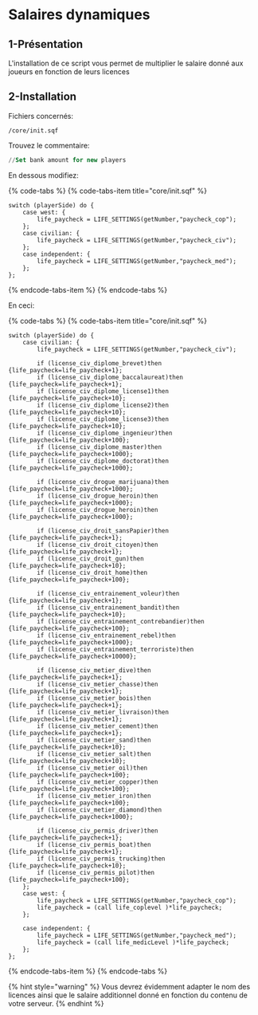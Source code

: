 # Salaires dynamiques

## 1-Présentation <a id="bkmrk-page-title"></a>

L'installation de ce script vous permet de multiplier le salaire donné aux joueurs en fonction de leurs licences

## 2-Installation <a id="bkmrk-page-title"></a>

Fichiers concernés:

```text
/core/init.sqf
```

Trouvez le commentaire:

```sql
//Set bank amount for new players
```

En dessous modifiez:

{% code-tabs %}
{% code-tabs-item title="core/init.sqf" %}
```text
switch (playerSide) do {
    case west: {
        life_paycheck = LIFE_SETTINGS(getNumber,"paycheck_cop");
    };
    case civilian: {
        life_paycheck = LIFE_SETTINGS(getNumber,"paycheck_civ");
    };
    case independent: {
        life_paycheck = LIFE_SETTINGS(getNumber,"paycheck_med");
    };
};
```
{% endcode-tabs-item %}
{% endcode-tabs %}

 En ceci:

{% code-tabs %}
{% code-tabs-item title="core/init.sqf" %}
```text
switch (playerSide) do {
    case civilian: {
		life_paycheck = LIFE_SETTINGS(getNumber,"paycheck_civ");
		
		if (license_civ_diplome_brevet)then {life_paycheck=life_paycheck+1};
		if (license_civ_diplome_baccalaureat)then {life_paycheck=life_paycheck+1};
		if (license_civ_diplome_license1)then {life_paycheck=life_paycheck+10};
		if (license_civ_diplome_license2)then {life_paycheck=life_paycheck+10};
		if (license_civ_diplome_license3)then {life_paycheck=life_paycheck+10};
		if (license_civ_diplome_ingenieur)then {life_paycheck=life_paycheck+100};
		if (license_civ_diplome_master)then {life_paycheck=life_paycheck+1000};
		if (license_civ_diplome_doctorat)then {life_paycheck=life_paycheck+1000};
		
		if (license_civ_drogue_marijuana)then {life_paycheck=life_paycheck+1000};
		if (license_civ_drogue_heroin)then {life_paycheck=life_paycheck+1000};
		if (license_civ_drogue_heroin)then {life_paycheck=life_paycheck+1000};
		
		if (license_civ_droit_sansPapier)then {life_paycheck=life_paycheck+1};
		if (license_civ_droit_citoyen)then {life_paycheck=life_paycheck+1};
		if (license_civ_droit_gun)then {life_paycheck=life_paycheck+10};
		if (license_civ_droit_home)then {life_paycheck=life_paycheck+100};
		
		if (license_civ_entrainement_voleur)then {life_paycheck=life_paycheck+1};
		if (license_civ_entrainement_bandit)then {life_paycheck=life_paycheck+10};
		if (license_civ_entrainement_contrebandier)then {life_paycheck=life_paycheck+100};
		if (license_civ_entrainement_rebel)then {life_paycheck=life_paycheck+1000};
		if (license_civ_entrainement_terroriste)then {life_paycheck=life_paycheck+10000};
		
		if (license_civ_metier_dive)then {life_paycheck=life_paycheck+1};
		if (license_civ_metier_chasse)then {life_paycheck=life_paycheck+1};
		if (license_civ_metier_bois)then {life_paycheck=life_paycheck+1};
		if (license_civ_metier_livraison)then {life_paycheck=life_paycheck+1};
		if (license_civ_metier_cement)then {life_paycheck=life_paycheck+1};
		if (license_civ_metier_sand)then {life_paycheck=life_paycheck+10};
		if (license_civ_metier_salt)then {life_paycheck=life_paycheck+10};
		if (license_civ_metier_oil)then {life_paycheck=life_paycheck+100};
		if (license_civ_metier_copper)then {life_paycheck=life_paycheck+100};
		if (license_civ_metier_iron)then {life_paycheck=life_paycheck+100};
		if (license_civ_metier_diamond)then {life_paycheck=life_paycheck+1000};
		
		if (license_civ_permis_driver)then {life_paycheck=life_paycheck+1};
		if (license_civ_permis_boat)then {life_paycheck=life_paycheck+1};
		if (license_civ_permis_trucking)then {life_paycheck=life_paycheck+10};
		if (license_civ_permis_pilot)then {life_paycheck=life_paycheck+100};
	};
    case west: {
        life_paycheck = LIFE_SETTINGS(getNumber,"paycheck_cop");
		life_paycheck = (call life_coplevel )*life_paycheck;
    };
    
    case independent: {
		life_paycheck = LIFE_SETTINGS(getNumber,"paycheck_med");
		life_paycheck = (call life_medicLevel )*life_paycheck;
    };
};
```
{% endcode-tabs-item %}
{% endcode-tabs %}

{% hint style="warning" %}
 Vous devrez évidemment adapter le nom des licences ainsi que le salaire additionnel donné en fonction du contenu de votre serveur.
{% endhint %}



